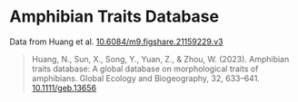 # Amphibian Traits Database

Data from Huang et al. [10.6084/m9.figshare.21159229.v3](https://doi.org/10.6084/m9.figshare.21159229.v3)

> Huang, N., Sun, X., Song, Y., Yuan, Z., & Zhou, W. (2023). Amphibian traits database: A global database on morphological traits of amphibians. Global Ecology and Biogeography, 32, 633–641. [10.1111/geb.13656](https://doi.org/10.1111/geb.13656)
